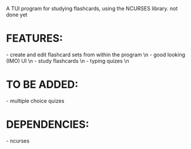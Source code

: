 A TUI program for studying flashcards, using the NCURSES library. not done yet


<h1> FEATURES: </h1>
- create and edit flashcard sets from within the program \n
- good looking (IMO) UI \n
- study flashcards \n
- typing quizes \n 


<h1> TO BE ADDED:</h1>
- multiple choice quizes 

<h1> DEPENDENCIES:</h1>
- ncurses
